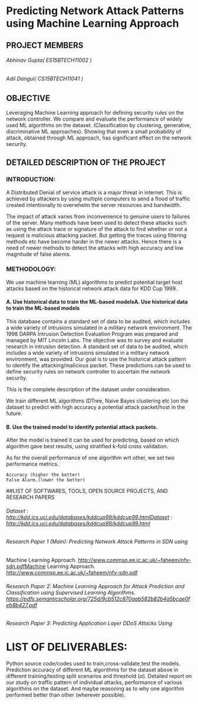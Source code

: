 # Predicting Network Attack Patterns using Machine Learning Approach


## PROJECT MEMBERS
###### Abhinav Gupta( ES15BTECH11002 )
###### Adil Dangui( CS15BTECH11041 )

## OBJECTIVE
Leveraging Machine Learning approach for defining security rules on the network controller.
We compare and evaluate the performance of widely used ML algorithms on the dataset. (Classification by clustering, generative, discriminative ML approaches).
Showing that even a small probability of attack, obtained through ML approach, has significant effect on the network security.

## DETAILED DESCRIPTION OF THE PROJECT
    
###     INTRODUCTION:

A Distributed Denial of service attack is a major threat in internet. This is achieved by attackers by using multiple computers to send a flood of traffic  created intentionally to overwhelm the server resources and bandwidth.


The impact of attack varies from inconvenience to genuine users to failures of the server. Many methods have been used to detect these attacks such as using the attack trace or signature of the attack to find whether or not a request is malicious attacking packet. But getting the traces using filtering methods etc have become harder in the newer attacks. Hence there is a need of newer methods to detect the attacks with high accuracy and low magnitude of false alarms.


### METHODOLOGY:

We use machine learning (ML) algorithms to predict potential target host attacks based on the historical network attack data for KDD Cup 1999. 

#### A. Use historical data to train the ML-based modelsA. Use historical data to train the ML-based models
This database contains a standard set of data to be audited, which includes a wide variety of intrusions simulated in a military network environment. The 1998 DARPA Intrusion Detection Evaluation Program was prepared and managed by MIT Lincoln Labs. The objective was to survey and evaluate research in intrusion detection.  A standard set of data to be audited, which includes a wide variety of intrusions simulated in a military network environment, was provided.
Our goal is to use the historical attack pattern to identify the attacking/malicious packet. These predictions can be used to define security rules on network controller to ascertain the network security.

This is the complete description of the dataset under consideration. 

We train different ML algorithms (DTree, Naive Bayes clustering etc )on the dataset to predict with high accuracy a potential attack packet/host in the future.

#### B. Use the trained model to identify potential attack packets.


After the model is trained it can be used for predicting, based on which algorithm gave best results, using stratified k-fold cross validation.

As for the overall performance of one algorithm wrt other, we set two performance metrics.


	Accuracy (higher the better)
	False Alarm.(lower the better)


##LIST OF SOFTWARES, TOOLS, OPEN SOURCE PROJECTS, AND RESEARCH PAPERS


###### Dataset : http://kdd.ics.uci.edu/databases/kddcup99/kddcup99.htmlDataset : http://kdd.ics.uci.edu/databases/kddcup99/kddcup99.html


###### Research Paper 1 (Main): Predicting Network Attack Patterns in SDN using
Machine Learning Approach. http://www.commsp.ee.ic.ac.uk/~faheem/nfv-sdn.pdfMachine Learning Approach. http://www.commsp.ee.ic.ac.uk/~faheem/nfv-sdn.pdf


###### Research Paper 2: Machine Learning Approach for Attack Prediction  and Classification using Supervised Learning Algorithms. https://pdfs.semanticscholar.org/725d/9cb512c870aab582b82b4a5bcae0feb8b427.pdf


###### Research Paper 3: Predicting Application Layer DDoS Attacks Using


# LIST OF DELIVERABLES:

Python source code/codes used to train,cross-validate,test the models.
Prediction accuracy of different ML algorithms for the dataset above in different training/testing split scenarios and threshold (α).
Detailed report on our study on traffic pattern of individual attacks, performance of various algorithms on the dataset. And maybe reasoning as to why one algorithm performed better than other (wherever possible).



